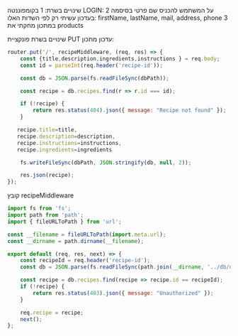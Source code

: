שינויים בשרת:
1
בקומפוננטה
LOGIN:
על המשתמש להכניס שם פרטי בסיסמה
2
בעדכון עשיתי רק לפי השדות האלו:
firstName, lastName, mail, address, phone
3
במתכון מחקתי את 
products

שינויים בשרת
פונקציית PUT 
עדכון מתכון:
```js
router.put('/', recipeMiddleware, (req, res) => {
    const {title,description,ingredients,instructions } = req.body;
    const id = parseInt(req.header('recipe-id'));

    const db = JSON.parse(fs.readFileSync(dbPath));

    const recipe = db.recipes.find(r => r.id === id);

    if (!recipe) {
        return res.status(404).json({ message: "Recipe not found" });
    }

   recipe.title=title,
   recipe.description=description,
   recipe.instructions=instructions,
   recipe.ingredients=ingredients

    fs.writeFileSync(dbPath, JSON.stringify(db, null, 2));

    res.json(recipe);
});
```
קובץ recipeMiddleware
```js
import fs from 'fs';
import path from 'path';
import { fileURLToPath } from 'url';

const __filename = fileURLToPath(import.meta.url);
const __dirname = path.dirname(__filename);

export default (req, res, next) => {
    const recipeId = req.header('recipe-id');
    const db = JSON.parse(fs.readFileSync(path.join(__dirname, '../db/db.json')));

    const recipe = db.recipes.find(recipe => recipe.id == recipeId);
    if (!recipe) {
        return res.status(403).json({ message: "Unauthorized" });
    }

    req.recipe = recipe;
    next();
};
```